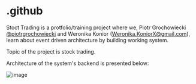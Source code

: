 # .github

Stoct Trading is a protfolio/training project where we, Piotr Grochowiecki [@piotrgrochowiecki](https://github.com/piotrgrochowiecki) and Weronika Konior (Weronika.KoniorX@gmail.com), learn about event driven architecture by building working system. 

Topic of the project is stock trading.

Architecture of the system's backend is presented below: 

![image](https://github.com/Stock-Trading/.github/assets/42697061/24e4e347-deea-41b8-9ea9-9ec47241398b)
